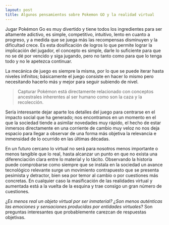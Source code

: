 ```yaml
---
layout: post
title: Algunos pensamientos sobre Pokemon GO y la realidad virtual
---
```


Jugar Pokémon Go es muy divertido y tiene todos los ingredientes para ser altamente adictivo, es simple, competitivo, intuitivo, lento en cuanto a progreso, y a medida que se juega más las recompensas disminuyen y la dificultad crece. Es esta dosificación de logros lo que permite lograr la implicación del jugador, el concepto es simple, darle lo suficiente para que no se dé por vencido y siga jugando, pero no tanto como para que lo tenga todo y no le apetezca continuar. 

La mecánica de juego es siempre la misma, por lo que se puede iterar hasta niveles infinitos; básicamente el juego consiste en hacer lo mismo pero necesitando hacerlo más y mejor para seguir subiendo de nivel. 

> Capturar Pokémon está directamente relacionado con conceptos ancestrales inherentes al ser humano como son la caza y la recolección.

Sería interesante dejar aparte los detalles del juego para centrarse en el impacto social que ha generado; nos encontramos en un momento en el que la sociedad tiende a asimilar novedades muy rápido, el hecho de estar inmersos directamente en una corriente de cambio muy veloz no nos deja espacio para llegar a observar de una forma más objetiva la relevancia e inmensidad de lo ocurrido en las últimas décadas. 

En un futuro cercano lo virtual no será para nosotros menos importante o menos tangible que lo real, hasta alcanzar un punto en que no exista una diferenciación clara entre lo material y lo tácito. Observando la historia puede comprobarse como siempre que se instala en la sociedad un avance tecnológico relevante surge un movimiento contrapuesto que se presenta pesimista y detractor, bien sea por temor al cambio o por cuestiones más concretas. En cualquier caso la masificación de las realidades virtual y aumentada está a la vuelta de la esquina y trae consigo un gran número de cuestiones.

¿*Es menos real un objeto virtual por ser inmaterial? ¿Son menos auténticas las emociones y sensaciones producidas por entidades virtuales*? Son preguntas interesantes que probablemente carezcan de respuestas objetivas.